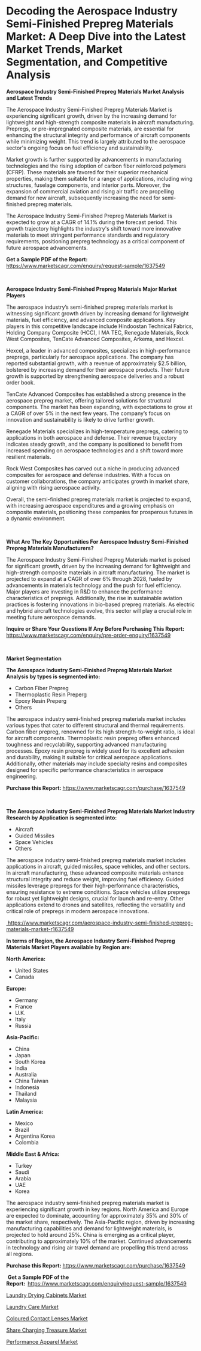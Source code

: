 <p><h1>Decoding the Aerospace Industry Semi-Finished Prepreg Materials Market: A Deep Dive into the Latest Market Trends, Market Segmentation, and Competitive Analysis</h1></p><p><strong>Aerospace Industry Semi-Finished Prepreg Materials Market Analysis and Latest Trends</strong></p>
<p><p>The Aerospace Industry Semi-Finished Prepreg Materials Market is experiencing significant growth, driven by the increasing demand for lightweight and high-strength composite materials in aircraft manufacturing. Prepregs, or pre-impregnated composite materials, are essential for enhancing the structural integrity and performance of aircraft components while minimizing weight. This trend is largely attributed to the aerospace sector's ongoing focus on fuel efficiency and sustainability.</p><p>Market growth is further supported by advancements in manufacturing technologies and the rising adoption of carbon fiber reinforced polymers (CFRP). These materials are favored for their superior mechanical properties, making them suitable for a range of applications, including wing structures, fuselage components, and interior parts. Moreover, the expansion of commercial aviation and rising air traffic are propelling demand for new aircraft, subsequently increasing the need for semi-finished prepreg materials.</p><p>The Aerospace Industry Semi-Finished Prepreg Materials Market is expected to grow at a CAGR of 14.1% during the forecast period. This growth trajectory highlights the industry's shift toward more innovative materials to meet stringent performance standards and regulatory requirements, positioning prepreg technology as a critical component of future aerospace advancements.</p></p>
<p><strong>Get a Sample PDF of the Report:&nbsp;</strong> <a href="https://www.marketscagr.com/enquiry/request-sample/1637549">https://www.marketscagr.com/enquiry/request-sample/1637549</a></p>
<p>&nbsp;</p>
<p><strong>Aerospace Industry Semi-Finished Prepreg Materials Major Market Players</strong></p>
<p><p>The aerospace industry’s semi-finished prepreg materials market is witnessing significant growth driven by increasing demand for lightweight materials, fuel efficiency, and advanced composite applications. Key players in this competitive landscape include Hindoostan Technical Fabrics, Holding Company Composite (HCC), I MA TEC, Renegade Materials, Rock West Composites, TenCate Advanced Composites, Arkema, and Hexcel.</p><p>Hexcel, a leader in advanced composites, specializes in high-performance prepregs, particularly for aerospace applications. The company has reported substantial growth, with a revenue of approximately $2.5 billion, bolstered by increasing demand for their aerospace products. Their future growth is supported by strengthening aerospace deliveries and a robust order book.</p><p>TenCate Advanced Composites has established a strong presence in the aerospace prepreg market, offering tailored solutions for structural components. The market has been expanding, with expectations to grow at a CAGR of over 5% in the next few years. The company’s focus on innovation and sustainability is likely to drive further growth.</p><p>Renegade Materials specializes in high-temperature prepregs, catering to applications in both aerospace and defense. Their revenue trajectory indicates steady growth, and the company is positioned to benefit from increased spending on aerospace technologies and a shift toward more resilient materials.</p><p>Rock West Composites has carved out a niche in producing advanced composites for aerospace and defense industries. With a focus on customer collaborations, the company anticipates growth in market share, aligning with rising aerospace activity.</p><p>Overall, the semi-finished prepreg materials market is projected to expand, with increasing aerospace expenditures and a growing emphasis on composite materials, positioning these companies for prosperous futures in a dynamic environment.</p></p>
<p>&nbsp;</p>
<p><strong>What Are The Key Opportunities For Aerospace Industry Semi-Finished Prepreg Materials Manufacturers?</strong></p>
<p><p>The Aerospace Industry Semi-Finished Prepreg Materials market is poised for significant growth, driven by the increasing demand for lightweight and high-strength composite materials in aircraft manufacturing. The market is projected to expand at a CAGR of over 6% through 2028, fueled by advancements in materials technology and the push for fuel efficiency. Major players are investing in R&D to enhance the performance characteristics of prepregs. Additionally, the rise in sustainable aviation practices is fostering innovations in bio-based prepreg materials. As electric and hybrid aircraft technologies evolve, this sector will play a crucial role in meeting future aerospace demands.</p></p>
<p><strong>Inquire or Share Your Questions If Any Before Purchasing This Report:</strong> <a href="https://www.marketscagr.com/enquiry/pre-order-enquiry/1637549">https://www.marketscagr.com/enquiry/pre-order-enquiry/1637549</a></p>
<p>&nbsp;</p>
<p><strong>Market Segmentation</strong></p>
<p><strong>The Aerospace Industry Semi-Finished Prepreg Materials Market Analysis by types is segmented into:</strong></p>
<p><ul><li>Carbon Fiber Prepreg</li><li>Thermoplastic Resin Preperg</li><li>Epoxy Resin Preperg</li><li>Others</li></ul></p>
<p><p>The aerospace industry semi-finished prepreg materials market includes various types that cater to different structural and thermal requirements. Carbon fiber prepreg, renowned for its high strength-to-weight ratio, is ideal for aircraft components. Thermoplastic resin prepreg offers enhanced toughness and recyclability, supporting advanced manufacturing processes. Epoxy resin prepreg is widely used for its excellent adhesion and durability, making it suitable for critical aerospace applications. Additionally, other materials may include specialty resins and composites designed for specific performance characteristics in aerospace engineering.</p></p>
<p><strong>Purchase this Report:&nbsp;</strong><a href="https://www.marketscagr.com/purchase/1637549">https://www.marketscagr.com/purchase/1637549</a></p>
<p>&nbsp;</p>
<p><strong>The Aerospace Industry Semi-Finished Prepreg Materials Market Industry Research by Application is segmented into:</strong></p>
<p><ul><li>Aircraft</li><li>Guided Missiles</li><li>Space Vehicles</li><li>Others</li></ul></p>
<p><p>The aerospace industry semi-finished prepreg materials market includes applications in aircraft, guided missiles, space vehicles, and other sectors. In aircraft manufacturing, these advanced composite materials enhance structural integrity and reduce weight, improving fuel efficiency. Guided missiles leverage prepregs for their high-performance characteristics, ensuring resistance to extreme conditions. Space vehicles utilize prepregs for robust yet lightweight designs, crucial for launch and re-entry. Other applications extend to drones and satellites, reflecting the versatility and critical role of prepregs in modern aerospace innovations.</p></p>
<p><a href="https://www.marketscagr.com/aerospace-industry-semi-finished-prepreg-materials-market-r1637549">&nbsp;https://www.marketscagr.com/aerospace-industry-semi-finished-prepreg-materials-market-r1637549</a></p>
<p><strong>In terms of Region, the Aerospace Industry Semi-Finished Prepreg Materials Market Players available by Region are:</strong></p>
<p>
    <p> <strong> North America: </strong>
        <ul>
            <li>United States</li>
            <li>Canada</li>
        </ul>
        </p> 
    <p> <strong> Europe: </strong>
        <ul>
            <li>Germany</li>
            <li>France</li>
            <li>U.K.</li>
            <li>Italy</li>
            <li>Russia</li>
        </ul>
        </p> 
    <p> <strong> Asia-Pacific: </strong>
        <ul>
            <li>China</li>
            <li>Japan</li>
            <li>South Korea</li>
            <li>India</li>
            <li>Australia</li>
            <li>China Taiwan</li>
            <li>Indonesia</li>
            <li>Thailand</li>
            <li>Malaysia</li>
        </ul>
        </p> 
    <p> <strong> Latin America: </strong>
        <ul>
            <li>Mexico</li>
            <li>Brazil</li>
            <li>Argentina Korea</li>
            <li>Colombia</li>
        </ul>
        </p> 
    <p> <strong> Middle East & Africa: </strong>
        <ul>
            <li>Turkey</li>
            <li>Saudi</li>
            <li>Arabia</li>
            <li>UAE</li>
            <li>Korea</li>
        </ul>
    </p>
    </p>
<p><p>The aerospace industry semi-finished prepreg materials market is experiencing significant growth in key regions. North America and Europe are expected to dominate, accounting for approximately 35% and 30% of the market share, respectively. The Asia-Pacific region, driven by increasing manufacturing capabilities and demand for lightweight materials, is projected to hold around 25%. China is emerging as a critical player, contributing to approximately 10% of the market. Continued advancements in technology and rising air travel demand are propelling this trend across all regions.</p></p>
<p><strong>Purchase this Report: </strong><a href="https://www.marketscagr.com/purchase/1637549">https://www.marketscagr.com/purchase/1637549</a></p>
<p>&nbsp;<strong>Get a Sample PDF of the Report:&nbsp;&nbsp;</strong><a href="https://www.marketscagr.com/enquiry/request-sample/1637549">https://www.marketscagr.com/enquiry/request-sample/1637549</a></p>
<p><strong></strong></p>
<p><p><a href="https://www.linkedin.com/pulse/global-laundry-drying-cabinets-market-opportunities-challenges2024-gxa3e?trackingId=Xb2gDvQXQ8KB%2FLhYP0Y3ZQ%3D%3D">Laundry Drying Cabinets Market</a></p><p><a href="https://www.linkedin.com/pulse/laundry-care-industry-analysis-report-its-market-size-growing-l1moe?trackingId=BZcXG6b9QOeJQnxaXO3aSw%3D%3D">Laundry Care Market</a></p><p><a href="https://issuu.com/reportprime-2/docs/coloured-contact-lenses-market-size_2410116730385c">Coloured Contact Lenses Market</a></p><p><a href="https://medium.com/@ifnaqcoh16/global-perspectives-on-share-charging-treasure-market-trends-and-forecast-2024-2031-a03806743eb3">Share Charging Treasure Market</a></p><p><a href="https://issuu.com/reportprime-2/docs/performance-apparel-market-size-203_64e9b758a1ce57">Performance Apparel Market</a></p></p>